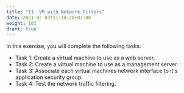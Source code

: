 ```yaml
---
title: "11. VM with Network Filters"
date: 2021-02-03T11:18:28+03:00
weight: 103
draft: true
---
```


In this exercise, you will complete the following tasks:

- Task 1: Create a virtual machine to use as a web server.
- Task 2: Create a virtual machine to use as a management server. 
- Task 3: Associate each virtual machines network interface to it's application security group.
- Task 4: Test the network traffic filtering.
